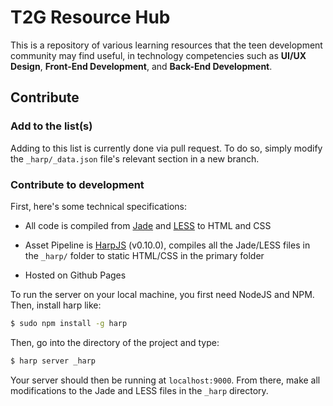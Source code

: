 # T2G Resource Hub

This is a repository of various learning resources that the teen development community may find useful, in technology competencies such as **UI/UX Design**, **Front-End Development**, and **Back-End Development**.

## Contribute

### Add to the list(s)

Adding to this list is currently done via pull request. To do so, simply modify the ```_harp/_data.json``` file's relevant section in a new branch.

### Contribute to development

First, here's some technical specifications:

* All code is compiled from [Jade](http://jade-lang.com) and [LESS](http://lesscss.org) to HTML and CSS

* Asset Pipeline is [HarpJS](http://harpjs.com) (v0.10.0), compiles all the Jade/LESS files in the ```_harp/``` folder to static HTML/CSS in the primary folder

* Hosted on Github Pages

To run the server on your local machine, you first need NodeJS and NPM. Then, install harp like:

```bash
$ sudo npm install -g harp
```

Then, go into the directory of the project and type:

```bash
$ harp server _harp
```

Your server should then be running at ```localhost:9000```. From there, make all modifications to the Jade and LESS files in the ```_harp``` directory.

